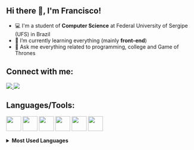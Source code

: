 ## Hi there 👋, I'm Francisco!  

 - 💻 I'm a student of **Computer Science** at Federal University of Sergipe (UFS) in Brazil
 - 🌱  I’m currently learning everything (mainly **front-end**)
 - 💬  Ask me everything related to programming, college and Game of Thrones

## Connect with me:
<a href ="https://www.linkedin.com/in/francisco-braz-647b3a163/"><img  src="https://img.shields.io/badge/LinkedIn-0077B5?style=for-the-badge&logo=linkedin&logoColor=white">
</a> <a href = "https://www.instagram.com/franciscoobraz/"><img  src="https://img.shields.io/badge/Instagram-E4405F?style=for-the-badge&logo=instagram&logoColor=white"></a>
 


## Languages/Tools:
<a href="https://www.cprogramming.com/"><img src="https://icongr.am/devicon/c-original.svg?size=128&color=currentColor" width="40" height="40"/></a> <a href="https://developer.mozilla.org/pt-BR/docs/Web/JavaScript"><img src="https://icongr.am/devicon/javascript-original.svg?size=128&color=currentColor" width="40" height="40"/></a> <a href="https://getbootstrap.com/"><img src="https://icongr.am/devicon/bootstrap-plain.svg?size=128&color=533b78" width = "40" height="40"/></a> <a href = "https://developer.mozilla.org/en-US/docs/Web/Guide/HTML/HTML5"><img src="https://icongr.am/devicon/html5-original.svg?size=128&color=currentColor" width="40" height="40"/></a> <a href="https://developer.mozilla.org/en-US/docs/Web/CSS"><img src="https://icongr.am/devicon/css3-original.svg?size=128&color=currentColor" width="40" height="40"/></a> <a href = "https://www.java.com/en/"><img src="https://icongr.am/devicon/java-original.svg?size=128&color=currentColor" width="40" height="40"></a>
    


<details>
<summary><b>Most Used Languages</b></summary>
<br/>
  
[![Top Langs](https://github-readme-stats.vercel.app/api/top-langs/?username=FranciscoBraaz&layout=compact)](https://github.com/anuraghazra/github-readme-stats)
</details>
